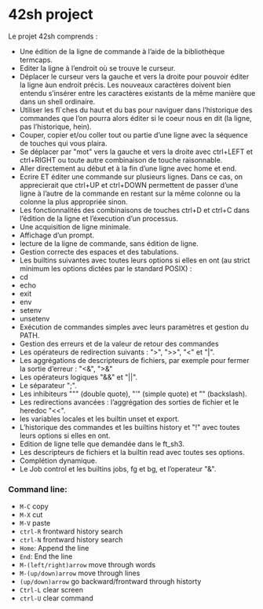 # 42sh project

Le projet 42sh comprends :

* Une édition de la ligne de commande à l’aide de la bibliothèque termcaps.
* Editer la ligne à l’endroit où se trouve le curseur.
* Déplacer le curseur vers la gauche et vers la droite pour pouvoir éditer la ligne àun endroit précis. Les nouveaux caractères doivent bien entendu s’insérer entre les
caractères existants de la même manière que dans un shell ordinaire.
* Utiliser les fl`ches du haut et du bas pour naviguer dans l’historique des commandes
que l’on pourra alors éditer si le coeur nous en dit (la ligne, pas l’historique, hein).
* Couper, copier et/ou coller tout ou partie d’une ligne avec la séquence de touches
qui vous plaira.
* Se déplacer par "mot" vers la gauche et vers la droite avec ctrl+LEFT et ctrl+RIGHT
ou toute autre combinaison de touche raisonnable.
* Aller directement au début et à la fin d’une ligne avec home et end.
* Ecrire ET éditer une commande sur plusieurs lignes. Dans ce cas, on apprecierait
que ctrl+UP et ctrl+DOWN permettent de passer d’une ligne à l’autre de la
commande en restant sur la même colonne ou la colonne la plus appropriée sinon.
* Les fonctionnalités des combinaisons de touches ctrl+D et ctrl+C dans l’édition
de la ligne et l’éxecution d’un processus.
* Une acquisition de ligne minimale.
* Affichage d’un prompt.
* lecture de la ligne de commande, sans édition de ligne.
* Gestion correcte des espaces et des tabulations.
* Les builtins suivantes avec toutes leurs options si elles en ont (au strict minimum
les options dictées par le standard POSIX) :
* cd
* echo
* exit
* env
* setenv
* unsetenv
* Exécution de commandes simples avec leurs paramètres et gestion du PATH.
* Gestion des erreurs et de la valeur de retour des commandes
* Les opérateurs de redirection suivants : ">", ">>", "<" et "|".
* Les aggrégations de descripteurs de fichiers, par exemple pour fermer la sortie
d’erreur : "<&", ">&"
* Les opérateurs logiques "&&" et "||".
* Le séparateur ";".
* Les inhibiteurs """ (double quote), "’" (simple quote) et "\" (backslash).
* Les redirections avancées : l’aggrégation des sorties de fichier et le heredoc "<<".
* les variables locales et les builtin unset et export.
* L’historique des commandes et les builtins history et "!" avec toutes leurs options
si elles en ont.
* Edition de ligne telle que demandée dans le ft_sh3.
* Les descripteurs de fichiers et la builtin read avec toutes ses options.
* Complétion dynamique.
* Le Job control et les builtins jobs, fg et bg, et l’operateur "&".

### Command line:

*	`M-C` copy
*	`M-X` cut
*	`M-V` paste
*	`ctrl-R` frontward history search
*	`ctrl-N` frontward history search
*	`Home`: Append the line
*	`End`: End the line
*	`M-(left/right)arrow` move through words
*	`M-(up/down)arrow` move through lines
*	`(up/down)arrow` go backward/frontward through historty
*	`Ctrl-L` clear screen
*	`ctrl-U` clear command
